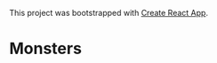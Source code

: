 This project was bootstrapped with [Create React App](https://github.com/facebook/create-react-app).

# Monsters
